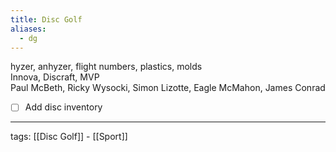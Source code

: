 ```yaml
---
title: Disc Golf
aliases:
  - dg
---
```


hyzer, anhyzer, flight numbers, plastics, molds  
Innova, Discraft, MVP  
Paul McBeth, Ricky Wysocki, Simon Lizotte, Eagle McMahon, James Conrad  

- [ ] Add disc inventory

---

tags: [[Disc Golf]] - [[Sport]]